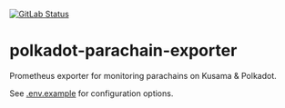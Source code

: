 [![GitLab Status](https://gitlab.parity.io/parity/polkadot-parachain-exporter/badges/master/pipeline.svg)](https://gitlab.parity.io/parity/polkadot-parachain-exporter/pipelines)

# polkadot-parachain-exporter

Prometheus exporter for monitoring parachains on Kusama & Polkadot.

See [.env.example](./.env.example) for configuration options.
